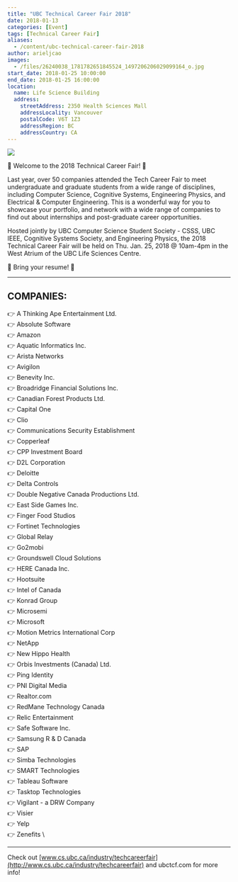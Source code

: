 ```yaml
---
title: "UBC Technical Career Fair 2018"
date: 2018-01-13
categories: [Event]
tags: [Technical Career Fair]
aliases:
  - /content/ubc-technical-career-fair-2018
author: arieljcao
images:
  - /files/26240038_1781782651845524_1497206206029099164_o.jpg
start_date: 2018-01-25 10:00:00
end_date: 2018-01-25 16:00:00
location:
  name: Life Science Building
  address:
    streetAddress: 2350 Health Sciences Mall
    addressLocality: Vancouver
    postalCode: V6T 1Z3
    addressRegion: BC
    addressCountry: CA
---
```


![](/files/26240038_1781782651845524_1497206206029099164_o.jpg)

🎉 Welcome to the 2018 Technical Career Fair! 🎉

Last year, over 50 companies attended the Tech Career Fair to meet undergraduate and graduate students from a wide range of disciplines, including Computer Science, Cognitive Systems, Engineering Physics, and Electrical & Computer Engineering. This is a wonderful way for you to showcase your portfolio, and network with a wide range of companies to find out about internships and post-graduate career opportunities.

Hosted jointly by UBC Computer Science Student Society - CSSS, UBC IEEE, Cognitive Systems Society, and Engineering Physics, the 2018 Technical Career Fair will be held on Thu. Jan. 25, 2018 @ 10am-4pm in the West Atrium of the UBC Life Sciences Centre.

📩 Bring your resume! 📩

***

COMPANIES:
----------

👉 A Thinking Ape Entertainment Ltd. \
👉 Absolute Software \
👉 Amazon \
👉 Aquatic Informatics Inc. \
👉 Arista Networks \
👉 Avigilon \
👉 Benevity Inc. \
👉 Broadridge Financial Solutions Inc. \
👉 Canadian Forest Products Ltd. \
👉 Capital One \
👉 Clio \
👉 Communications Security Establishment \
👉 Copperleaf \
👉 CPP Investment Board \
👉 D2L Corporation \
👉 Deloitte \
👉 Delta Controls \
👉 Double Negative Canada Productions Ltd. \
👉 East Side Games Inc. \
👉 Finger Food Studios \
👉 Fortinet Technologies \
👉 Global Relay \
👉 Go2mobi \
👉 Groundswell Cloud Solutions \
👉 HERE Canada Inc. \
👉 Hootsuite \
👉 Intel of Canada \
👉 Konrad Group \
👉 Microsemi \
👉 Microsoft \
👉 Motion Metrics International Corp \
👉 NetApp \
👉 New Hippo Health \
👉 Orbis Investments (Canada) Ltd. \
👉 Ping Identity \
👉 PNI Digital Media \
👉 Realtor.com \
👉 RedMane Technology Canada \
👉 Relic Entertainment \
👉 Safe Software Inc. \
👉 Samsung R & D Canada \
👉 SAP \
👉 Simba Technologies \
👉 SMART Technologies \
👉 Tableau Software \
👉 Tasktop Technologies \
👉 Vigilant - a DRW Company \
👉 Visier \
👉 Yelp \
👉 Zenefits \

***

Check out [www.cs.ubc.ca/industry/techcareerfair](http://www.cs.ubc.ca/industry/techcareerfair) and ubctcf.com for more info!

